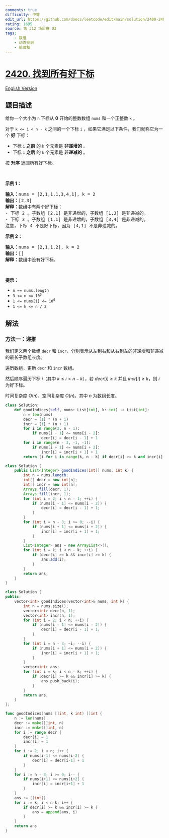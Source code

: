 ```yaml
---
comments: true
difficulty: 中等
edit_url: https://github.com/doocs/leetcode/edit/main/solution/2400-2499/2420.Find%20All%20Good%20Indices/README.md
rating: 1695
source: 第 312 场周赛 Q3
tags:
    - 数组
    - 动态规划
    - 前缀和
---
```


# [2420. 找到所有好下标](https://leetcode.cn/problems/find-all-good-indices)

[English Version](/solution/2400-2499/2420.Find%20All%20Good%20Indices/README_EN.md)

## 题目描述

<!-- 这里写题目描述 -->

<p>给你一个大小为 <code>n</code>&nbsp;下标从 <strong>0</strong>&nbsp;开始的整数数组&nbsp;<code>nums</code>&nbsp;和一个正整数&nbsp;<code>k</code>&nbsp;。</p>

<p>对于&nbsp;<code>k &lt;= i &lt; n - k</code>&nbsp;之间的一个下标&nbsp;<code>i</code>&nbsp;，如果它满足以下条件，我们就称它为一个&nbsp;<strong>好</strong>&nbsp;下标：</p>

<ul>
	<li>下标 <code>i</code> <strong>之前</strong> 的 <code>k</code>&nbsp;个元素是 <strong>非递增的</strong>&nbsp;。</li>
	<li>下标 <code>i</code> <strong>之后</strong>&nbsp;的 <code>k</code>&nbsp;个元素是 <strong>非递减的</strong>&nbsp;。</li>
</ul>

<p>按 <strong>升序</strong>&nbsp;返回所有好下标。</p>

<p>&nbsp;</p>

<p><strong>示例 1：</strong></p>

<pre>
<b>输入：</b>nums = [2,1,1,1,3,4,1], k = 2
<b>输出：</b>[2,3]
<b>解释：</b>数组中有两个好下标：
- 下标 2 。子数组 [2,1] 是非递增的，子数组 [1,3] 是非递减的。
- 下标 3 。子数组 [1,1] 是非递增的，子数组 [3,4] 是非递减的。
注意，下标 4 不是好下标，因为 [4,1] 不是非递减的。</pre>

<p><strong>示例 2：</strong></p>

<pre>
<b>输入：</b>nums = [2,1,1,2], k = 2
<b>输出：</b>[]
<b>解释：</b>数组中没有好下标。
</pre>

<p>&nbsp;</p>

<p><strong>提示：</strong></p>

<ul>
	<li><code>n == nums.length</code></li>
	<li><code>3 &lt;= n &lt;= 10<sup>5</sup></code></li>
	<li><code>1 &lt;= nums[i] &lt;= 10<sup>6</sup></code></li>
	<li><code>1 &lt;= k &lt;= n / 2</code></li>
</ul>

## 解法

### 方法一：递推

我们定义两个数组 `decr` 和 `incr`，分别表示从左到右和从右到左的非递增和非递减的最长子数组长度。

遍历数组，更新 `decr` 和 `incr` 数组。

然后顺序遍历下标 $i$（其中 $k\le i \lt n - k$），若 $decr[i] \geq k$ 并且 $incr[i] \geq k$，则 $i$ 为好下标。

时间复杂度 $O(n)$，空间复杂度 $O(n)$。其中 $n$ 为数组长度。

<!-- tabs:start -->

```python
class Solution:
    def goodIndices(self, nums: List[int], k: int) -> List[int]:
        n = len(nums)
        decr = [1] * (n + 1)
        incr = [1] * (n + 1)
        for i in range(2, n - 1):
            if nums[i - 1] <= nums[i - 2]:
                decr[i] = decr[i - 1] + 1
        for i in range(n - 3, -1, -1):
            if nums[i + 1] <= nums[i + 2]:
                incr[i] = incr[i + 1] + 1
        return [i for i in range(k, n - k) if decr[i] >= k and incr[i] >= k]
```

```java
class Solution {
    public List<Integer> goodIndices(int[] nums, int k) {
        int n = nums.length;
        int[] decr = new int[n];
        int[] incr = new int[n];
        Arrays.fill(decr, 1);
        Arrays.fill(incr, 1);
        for (int i = 2; i < n - 1; ++i) {
            if (nums[i - 1] <= nums[i - 2]) {
                decr[i] = decr[i - 1] + 1;
            }
        }
        for (int i = n - 3; i >= 0; --i) {
            if (nums[i + 1] <= nums[i + 2]) {
                incr[i] = incr[i + 1] + 1;
            }
        }
        List<Integer> ans = new ArrayList<>();
        for (int i = k; i < n - k; ++i) {
            if (decr[i] >= k && incr[i] >= k) {
                ans.add(i);
            }
        }
        return ans;
    }
}
```

```cpp
class Solution {
public:
    vector<int> goodIndices(vector<int>& nums, int k) {
        int n = nums.size();
        vector<int> decr(n, 1);
        vector<int> incr(n, 1);
        for (int i = 2; i < n; ++i) {
            if (nums[i - 1] <= nums[i - 2]) {
                decr[i] = decr[i - 1] + 1;
            }
        }
        for (int i = n - 3; ~i; --i) {
            if (nums[i + 1] <= nums[i + 2]) {
                incr[i] = incr[i + 1] + 1;
            }
        }
        vector<int> ans;
        for (int i = k; i < n - k; ++i) {
            if (decr[i] >= k && incr[i] >= k) {
                ans.push_back(i);
            }
        }
        return ans;
    }
};
```

```go
func goodIndices(nums []int, k int) []int {
	n := len(nums)
	decr := make([]int, n)
	incr := make([]int, n)
	for i := range decr {
		decr[i] = 1
		incr[i] = 1
	}
	for i := 2; i < n; i++ {
		if nums[i-1] <= nums[i-2] {
			decr[i] = decr[i-1] + 1
		}
	}
	for i := n - 3; i >= 0; i-- {
		if nums[i+1] <= nums[i+2] {
			incr[i] = incr[i+1] + 1
		}
	}
	ans := []int{}
	for i := k; i < n-k; i++ {
		if decr[i] >= k && incr[i] >= k {
			ans = append(ans, i)
		}
	}
	return ans
}
```

<!-- tabs:end -->

<!-- end -->
